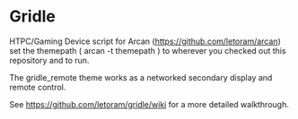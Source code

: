 Gridle
======

HTPC/Gaming Device script for Arcan (https://github.com/letoram/arcan)
set the themepath ( arcan -t themepath ) to wherever you checked
out this repository and to run.

The gridle_remote theme works as a networked secondary display and remote control.

See https://github.com/letoram/gridle/wiki for a more detailed walkthrough.
